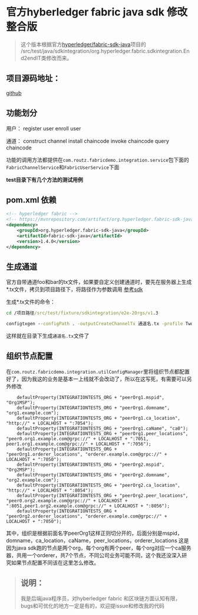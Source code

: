 # 官方hyberledger fabric java sdk 修改整合版

> 这个版本根据官方[hyperledger/fabric-sdk-java](https://github.com/hyperledger/fabric-sdk-java)项目的
/src/test/java/sdkintegration/org.hyperledger.fabric.sdkintegration.End2endIT类修改而来。

## 项目源码地址：
[github](https://github.com/t4Wang/fabric-java-sdk-mod)

## 功能划分
用户：
register user
enroll user

通道：
construct channel
install chaincode
invoke chaincode
query chaincode

功能的调用方法都提供在`com.routz.fabricdemo.integration.service`包下面的`FabricChannelService`和`FabricUserService`下面

**test目录下有几个方法的测试用例**

## pom.xml 依赖

``` xml
<!-- hyperledger fabric -->
<!-- https://mvnrepository.com/artifact/org.hyperledger.fabric-sdk-java/fabric-sdk-java -->
<dependency>
    <groupId>org.hyperledger.fabric-sdk-java</groupId>
    <artifactId>fabric-sdk-java</artifactId>
    <version>1.4.0</version>
</dependency>
```

## 生成通道
官方自带通道foo和bar的tx文件，如果要自定义创建通道时，要先在服务器上生成*.tx文件，拷贝到项目路径下，将路径作为参数调用
[参考sdk](https://github.com/hyperledger/fabric-sdk-java#channel-creation-artifacts)

生成*.tx文件的命令：
``` cmd
cd /项目路径/src/test/fixture/sdkintegration/e2e-2Orgs/v1.3

configtxgen --configPath . -outputCreateChannelTx 通道名.tx -profile TwoOrgsChannel_v13 -channelID 通道名
```

这样就在目录下生成`通道名.tx`文件了

## 组织节点配置

在`com.routz.fabricdemo.integration.utilConfigManager`里将组织节点都配置好了，因为我这的业务是基本一上线就不会改动了，所以在这写死，有需要可以另外修改
```$xslt
    defaultProperty(INTEGRATIONTESTS_ORG + "peerOrg1.mspid", "Org1MSP");
    defaultProperty(INTEGRATIONTESTS_ORG + "peerOrg1.domname", "org1.example.com");
    defaultProperty(INTEGRATIONTESTS_ORG + "peerOrg1.ca_location", "http://" + LOCALHOST + ":7054");
    defaultProperty(INTEGRATIONTESTS_ORG + "peerOrg1.caName", "ca0");
    defaultProperty(INTEGRATIONTESTS_ORG + "peerOrg1.peer_locations", "peer0.org1.example.com@grpc://" + LOCALHOST + ":7051, peer1.org1.example.com@grpc://" + LOCALHOST + ":7056");
    defaultProperty(INTEGRATIONTESTS_ORG + "peerOrg1.orderer_locations", "orderer.example.com@grpc://" + LOCALHOST + ":7050");
    defaultProperty(INTEGRATIONTESTS_ORG + "peerOrg2.mspid", "Org2MSP");
    defaultProperty(INTEGRATIONTESTS_ORG + "peerOrg2.domname", "org2.example.com");
    defaultProperty(INTEGRATIONTESTS_ORG + "peerOrg2.ca_location", "http://" + LOCALHOST + ":8054");
    defaultProperty(INTEGRATIONTESTS_ORG + "peerOrg2.peer_locations", "peer0.org2.example.com@grpc://" + LOCALHOST + ":8051,peer1.org2.example.com@grpc://" + LOCALHOST + ":8056");
    defaultProperty(INTEGRATIONTESTS_ORG + "peerOrg2.orderer_locations", "orderer.example.com@grpc://" + LOCALHOST + ":7050");

```
其中，组织是根据前面名字peerOrg1这样正则切分开的，后面分别是mspid，domname，ca_location，caName，peer_locations，orderer_locations
这是因为java sdk跑的节点是两个org，每个org有两个peer，每个org对应一个ca服务器，共用一个orderer，共7个节点，不同公司业务可能不同，这个我还没深入研究如果节点配置不同该在这里怎么修改。

> ## 说明：
> 我是后端java程序员，对hyberledger fabric 和区块链方面认知有限，bugs和可优化的地方一定是有的，欢迎提issue和修改我的代码